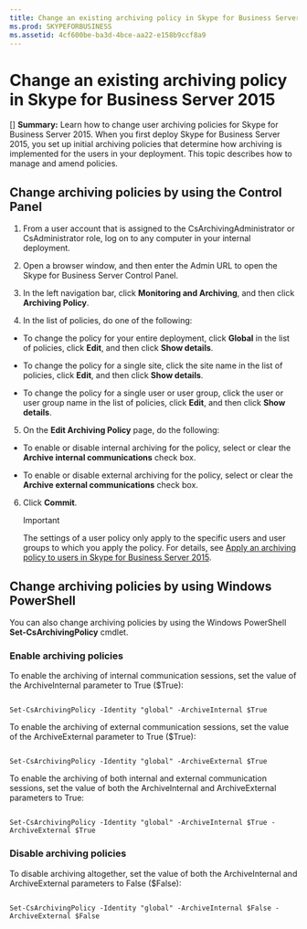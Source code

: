 ```yaml
---
title: Change an existing archiving policy in Skype for Business Server 2015
ms.prod: SKYPEFORBUSINESS
ms.assetid: 4cf600be-ba3d-4bce-aa22-e158b9ccf8a9
---
```



# Change an existing archiving policy in Skype for Business Server 2015
[] **Summary:** Learn how to change user archiving policies for Skype for Business Server 2015.
When you first deploy Skype for Business Server 2015, you set up initial archiving policies that determine how archiving is implemented for the users in your deployment. This topic describes how to manage and amend policies. 
  
    
    


## Change archiving policies by using the Control Panel


1. From a user account that is assigned to the CsArchivingAdministrator or CsAdministrator role, log on to any computer in your internal deployment. 
    
  
2. Open a browser window, and then enter the Admin URL to open the Skype for Business Server Control Panel. 
    
  
3. In the left navigation bar, click **Monitoring and Archiving**, and then click **Archiving Policy**.
    
  
4. In the list of policies, do one of the following: 
    
  - To change the policy for your entire deployment, click **Global** in the list of policies, click **Edit**, and then click **Show details**.
    
  
  - To change the policy for a single site, click the site name in the list of policies, click **Edit**, and then click **Show details**.
    
  
  - To change the policy for a single user or user group, click the user or user group name in the list of policies, click **Edit**, and then click **Show details**.
    
  
5. On the **Edit Archiving Policy** page, do the following:
    
  - To enable or disable internal archiving for the policy, select or clear the **Archive internal communications** check box.
    
  
  - To enable or disable external archiving for the policy, select or clear the **Archive external communications** check box.
    
  
6. Click **Commit**.
    
    > [!IMPORTANT]
      > The settings of a user policy only apply to the specific users and user groups to which you apply the policy. For details, see  [Apply an archiving policy to users in Skype for Business Server 2015](apply-an-archiving-policy-to-users-in-skype-for-business-server-2015.md). 

## Change archiving policies by using Windows PowerShell

You can also change archiving policies by using the Windows PowerShell **Set-CsArchivingPolicy** cmdlet.
  
    
    

### Enable archiving policies

To enable the archiving of internal communication sessions, set the value of the ArchiveInternal parameter to True ($True): 
  
    
    

```

Set-CsArchivingPolicy -Identity "global" -ArchiveInternal $True

```

To enable the archiving of external communication sessions, set the value of the ArchiveExternal parameter to True ($True): 
  
    
    



```

Set-CsArchivingPolicy -Identity "global" -ArchiveExternal $True

```

To enable the archiving of both internal and external communication sessions, set the value of both the ArchiveInternal and ArchiveExternal parameters to True: 
  
    
    



```

Set-CsArchivingPolicy -Identity "global" -ArchiveInternal $True -ArchiveExternal $True

```


### Disable archiving policies

To disable archiving altogether, set the value of both the ArchiveInternal and ArchiveExternal parameters to False ($False): 
  
    
    

```

Set-CsArchivingPolicy -Identity "global" -ArchiveInternal $False -ArchiveExternal $False

```


